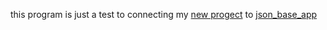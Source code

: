this program is just a test to connecting my [new progect](https://github.com/iamshayankarami/web-window-manager) to [json_base_app](https://github.com/iamshayankarami/json_base_app)
